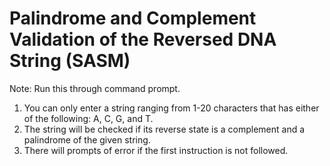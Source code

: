 # Palindrome and Complement Validation of the Reversed DNA String (SASM)


Note: Run this through command prompt. 

1. You can only enter a string ranging from 1-20 characters that has either of the following: A, C, G, and T. 
2. The string will be checked if its reverse state is a complement and a palindrome of the given string. 
3. There will prompts of error if the first instruction is not followed. 
